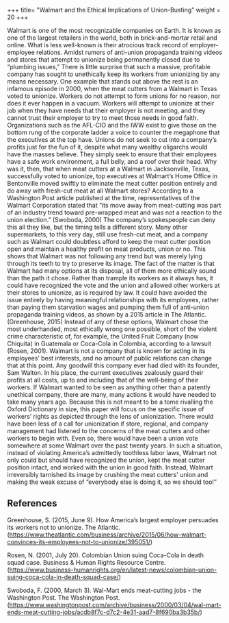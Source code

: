 +++
title= "Walmart and the Ethical Implications of Union-Busting"
weight = 20
+++


Walmart is one of the most recognizable companies on Earth. It is known as one of the largest retailers in the world, both in brick-and-mortar retail and online. What is less well-known is their atrocious track record of employer-employee relations. Amidst rumors of anti-union propaganda training videos and stores that attempt to unionize being permanently closed due to “plumbing issues,” There is little surprise that such a massive, profitable company has sought to unethically keep its workers from unionizing by any means necessary. One example that stands out above the rest is an infamous episode in 2000, when the meat cutters from a Walmart in Texas voted to unionize.
Workers do not attempt to form unions for no reason, nor does it ever happen in a vacuum. Workers will attempt to unionize at their job when they have needs that their employer is not meeting, and they cannot trust their employer to try to meet those needs in good faith. Organizations such as the AFL-CIO and the IWW exist to give those on the bottom rung of the corporate ladder a voice to counter the megaphone that the executives at the top have. Unions do not seek to cut into a company’s profits just for the fun of it, despite what many wealthy oligarchs would have the masses believe. They simply seek to ensure that their employees have a safe work environment, a full belly, and a roof over their head. Why was it, then, that when meat cutters at a Walmart in Jacksonville, Texas, successfully voted to unionize, top executives at Walmart’s Home Office in Bentonville moved swiftly to eliminate the meat cutter position entirely and do away with fresh-cut meat at all Walmart stores?
According to a Washington Post article published at the time, representatives of the Walmart Corporation stated that “its move away from meat-cutting was part of an industry trend toward pre-wrapped meat and was not a reaction to the union election.” (Swoboda, 2000) The company’s spokespeople can deny this all they like, but the timing tells a different story. Many other supermarkets, to this very day, still use fresh-cut meat, and a company such as Walmart could doubtless afford to keep the meat cutter position open and maintain a healthy profit on meat products, union or no. This shows that Walmart was not following any trend but was merely lying through its teeth to try to preserve its image.
The fact of the matter is that Walmart had many options at its disposal, all of them more ethically sound than the path it chose. Rather than trample its workers as it always has, it could have recognized the vote and the union and allowed other workers at their stores to unionize, as is required by law. It could have avoided the issue entirely by having meaningful relationships with its employees, rather than paying them starvation wages and pumping them full of anti-union propaganda training videos, as shown by a 2015 article in The Atlantic. (Greenhouse, 2015) Instead of any of these options, Walmart chose the most underhanded, most ethically wrong one possible, short of the violent crime characteristic of, for example, the United Fruit Company (now Chiquita) in Guatemala or Coca-Cola in Colombia, according to a lawsuit (Rosen, 2001).
Walmart is not a company that is known for acting in its employees’ best interests, and no amount of public relations can change that at this point. Any goodwill this company ever had died with its founder, Sam Walton. In his place, the current executives zealously guard their profits at all costs, up to and including that of the well-being of their workers. If Walmart wanted to be seen as anything other than a patently unethical company, there are many, many actions it would have needed to take many years ago. Because this is not meant to be a tome rivalling the Oxford Dictionary in size, this paper will focus on the specific issue of workers’ rights as depicted through the lens of unionization. There would have been less of a call for unionization if store, regional, and company management had listened to the concerns of the meat cutters and other workers to begin with. Even so, there would have been a union vote somewhere at some Walmart over the past twenty years. In such a situation, instead of violating America’s admittedly toothless labor laws, Walmart not only could but should have recognized the union, kept the meat cutter position intact, and worked with the union in good faith. Instead, Walmart irreversibly tarnished its image by crushing the meat cutters' union and making the weak excuse of “everybody else is doing it, so we should too!”

## References
Greenhouse, S. (2015, June 9). How America’s largest employer persuades its workers not to unionize. The Atlantic.(https://www.theatlantic.com/business/archive/2015/06/how-walmart-convinces-its-employees-not-to-unionize/395051/)

Rosen, N. (2001, July 20). Colombian Union suing Coca-Cola in death squad case. Business & Human Rights Resource Centre. (https://www.business-humanrights.org/en/latest-news/colombian-union-suing-coca-cola-in-death-squad-case/)

Swoboda, F. (2000, March 3). Wal-Mart ends meat-cutting jobs - the Washington Post. The Washington Post. (https://www.washingtonpost.com/archive/business/2000/03/04/wal-mart-ends-meat-cutting-jobs/acdb8f7c-d7c2-4e31-aad7-8f690ba3b35b/) 
